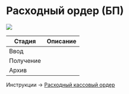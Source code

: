 # Расходный ордер (БП)

![](<../../../.gitbook/assets/image (264).png>)

| Стадия    | Описание |
| --------- | -------- |
| Ввод      |          |
| Получение |          |
| Архив     |          |

Инструкции -> [Расходный кассовый ордер](../kassa/raskhodnyi-order.md)
